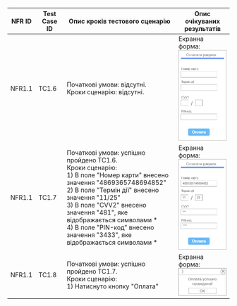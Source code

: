 | NFR ID | Test Case ID | Опис кроків тестового сценарію | Опис очікуваних результатів |
| ------ | ------------ | ------------------------------ | --------------------------- |
| NFR1.1 | TC1.6 | Початкові умови: відсутні.<br> Кроки сценарію: відсутні. | Екранна форма:<br> ![](./WireFrame1.jpg) |
| NFR1.1 | TC1.7 | Початкові умови: успішно пройдено TC1.6.<br> Кроки сценарію:<br> 1) В поле "Номер карти" внесено значення "4869365748694852"<br> 2) В поле "Термін дії" внесено значення "11/25"<br> 3) В поле "CVV2" внесено значення "481", яке відображається символами *<br> 4) В поле "PIN-код" внесено значення "3433", яке відображається символами * | Екранна форма:<br> ![](./WireFrame2.jpg) |
| NFR1.1 | TC1.8 | Початкові умови: успішно пройдено TC1.7.<br> Кроки сценарію:<br> 1) Натиснуто кнопку "Оплата" | Екранна форма:<br> ![](./WireFrame3.jpg) |

